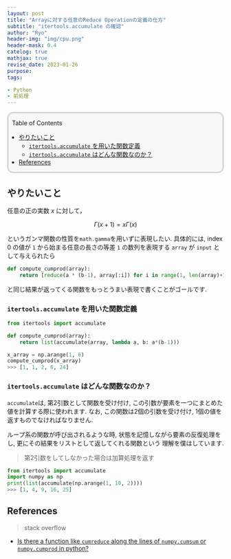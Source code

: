 ```yaml
---
layout: post
title: "Arrayに対する任意のReduce Operationの定義の仕方"
subtitle: "itertools.accumulate の確認"
author: "Ryo"
header-img: "img/cpu.png"
header-mask: 0.4
catelog: true
mathjax: true
revise_date: 2023-01-26
purpose: 
tags:

- Python
- 前処理
---
```


<div style='border-radius: 1em; border-style:solid; border-color:#D3D3D3; background-color:#F8F8F8'>
<p class="h4">&nbsp;&nbsp;Table of Contents</p>
<!-- START doctoc generated TOC please keep comment here to allow auto update -->
<!-- DON'T EDIT THIS SECTION, INSTEAD RE-RUN doctoc TO UPDATE -->

- [やりたいこと](#%E3%82%84%E3%82%8A%E3%81%9F%E3%81%84%E3%81%93%E3%81%A8)
  - [`itertools.accumulate` を用いた関数定義](#itertoolsaccumulate-%E3%82%92%E7%94%A8%E3%81%84%E3%81%9F%E9%96%A2%E6%95%B0%E5%AE%9A%E7%BE%A9)
  - [`itertools.accumulate` はどんな関数なのか？](#itertoolsaccumulate-%E3%81%AF%E3%81%A9%E3%82%93%E3%81%AA%E9%96%A2%E6%95%B0%E3%81%AA%E3%81%AE%E3%81%8B)
- [References](#references)

<!-- END doctoc generated TOC please keep comment here to allow auto update -->

</div>

## やりたいこと

任意の正の実数 $x$ に対して，

$$
\Gamma(x+1) = x\Gamma(x)
$$

というガンマ関数の性質を`math.gamma`を用いずに表現したい.
具体的には, index 0 の値が `1` から始まる任意の長さの等差 `1` の数列を表現する `array` が 
`input` として与えられたら

```python
def compute_cumprod(array):
    return [reduce(a * (b-1), array[:i]) for i in range(1, len(array)+1)]
```

と同じ結果が返ってくる関数をもっとうまい表現で書くことがゴールです.

### `itertools.accumulate` を用いた関数定義

```python
from itertools import accumulate

def compute_cumprod(array):
    return list(accumulate(array, lambda a, b: a*(b-1)))

x_array = np.arange(1, 6)
compute_cumprod(x_array)
>>> [1, 1, 2, 6, 24]
```

### `itertools.accumulate` はどんな関数なのか？

`accumulate`は, 第2引数として関数を受け付け, この引数が要素を一つにまとめた値を計算する際に使われます.
なお, この関数は2個の引数を受け付け, 1個の値を返すものでなければなりません.

ループ系の関数が呼び出されるような時, 状態を記憶しながら要素の反復処理をし, 更にその結果をリストとして返してくれる関数という
理解を僕はしています.

> 第2引数をしてしなかった場合は加算処理を返す

```python
from itertools import accumulate
import numpy as np
print(list(accumulate(np.arange(1, 10, 2))))
>>> [1, 4, 9, 16, 25]
```


## References

> stack overflow

- [Is there a function like `cumreduce` along the lines of `numpy.cumsum` or `numpy.cumprod` in python?](https://stackoverflow.com/questions/57797301/is-there-a-function-like-cumreduce-along-the-lines-of-numpy-cumsum-or-numpy)